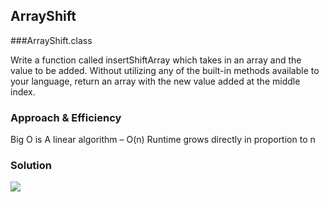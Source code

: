  ## ArrayShift
  ###ArrayShift.class
  <!-- Description of the challenge -->
   Write a function called insertShiftArray which takes in an array and the value to be added. Without utilizing any of the built-in methods available to your language, return an array with the new value added at the middle index.  
  ### Approach & Efficiency
  <!-- What approach did you take? Why? What is the Big O space/time for this approach? -->
  
  Big O is
  A linear algorithm – O(n) Runtime grows directly in proportion to n
  
  ### Solution   
   ![](../images/ArrayShift.jpg)
